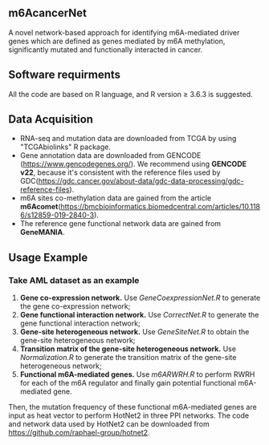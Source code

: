 ## m6AcancerNet
A novel network-based approach for identifying m6A-mediated driver genes which are defined as genes mediated by m6A methylation, significantly mutated and functionally interacted in cancer.
## Software requirments
All the code are based on R language, and R version ≥ 3.6.3  is suggested.
## Data Acquisition
* RNA-seq and mutation data are downloaded from TCGA by using "TCGAbiolinks" R package.
* Gene annotation data are downloaded from GENCODE (https://www.gencodegenes.org/). We recommend using **GENCODE v22**, because it's consistent with the reference files used by GDC(https://gdc.cancer.gov/about-data/gdc-data-processing/gdc-reference-files).
* m6A sites co-methylation data are gained from the article **m6Acomet**(https://bmcbioinformatics.biomedcentral.com/articles/10.1186/s12859-019-2840-3).
* The reference gene functional network data are gained from **GeneMANIA**.
## Usage Example
### Take AML dataset as an example
1. **Gene co-expression network.** Use *GeneCoexpressionNet.R* to generate the gene co-expression network;
2. **Gene functional interaction network.** Use *CorrectNet.R* to generate the gene functional interaction network;
3. **Gene-site heterogeneous network.** Use *GeneSiteNet.R* to obtain the gene-site heterogeneous network;
4. **Transition matrix of the gene-site heterogeneous network.** Use *Normalization.R* to generate the transition matrix of the gene-site heterogeneous network;
5. **Functional m6A-mediated genes.** Use *m6ARWRH.R* to perform RWRH for each of the m6A regulator and finally gain potential functional m6A-mediated gene.

Then, the mutation frequency of these functional m6A-mediated genes are input as heat vector to perform HotNet2 in three PPI networks. The code and network data used by HotNet2 can be downloaded from https://github.com/raphael-group/hotnet2.
